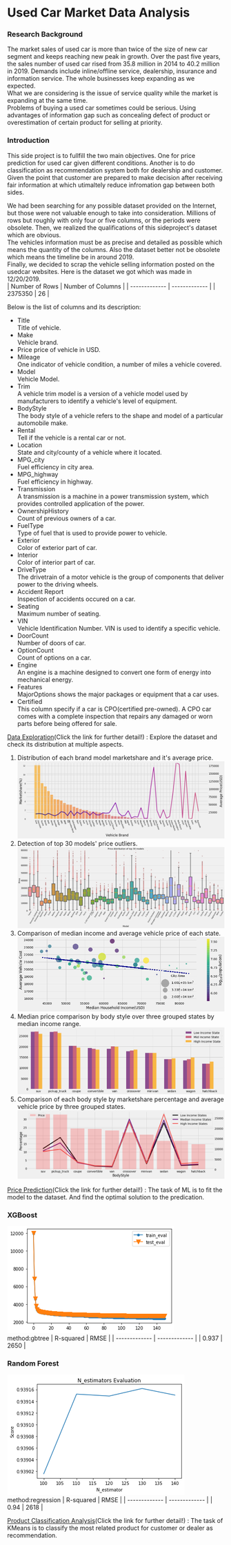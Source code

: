 # Used Car Market Data Analysis
### Research Background   
The market sales of used car is more than twice of the size of new car segment and keeps reaching new peak in growth.
Over the past five years, the sales number of used car rised from 35.8 million in 2014 to 40.2 million in 2019.
Demands include inline/offline service, dealership, insurance and information service. The whole businesses keep expanding as we expected.  
What we are considering is the issue of service quality while the market is expanding at the same time.  
Problems of buying a used car sometimes could be serious.  Using advantages of information gap such as concealing defect of product or overestimation of certain product for selling at priority.  
### Introduction  
This side project is to fullfill the two main objectives. One for price prediction for used car given different conditions.
Another is to do classification as recommendation system both for dealership and customer.
Given the point that customer are prepared to make decision after receiving fair information at which utimaltely reduce infromation gap between both sides.
 
We had been searching for any possible dataset provided on the Internet, but those were not valuable enough to take into consideration. Millions of rows but roughly with only four or five columns, or the periods were obsolete.
Then, we realized the qualifications of this sideproject's dataset which are obvious.   
The vehicles information must be as precise and detailed as possible which means the quantity of the columns. Also the dataset better not be obsolete which means the timeline be in around 2019.  
Finally, we decided to scrap the vehicle selling information posted on the usedcar websites.
Here is the dataset we got which was made in 12/20/2019.  
| Number of Rows | Number of Columns |
| ------------- | ------------- |
|   2375350 |      26 |  

Below is the list of columns and its description:
* Title  
Title of vehicle. 
* Make   
Vehicle brand.  
* Price
price of vehicle in USD.  
* Mileage  
One indicator of vehicle condition, a number of miles a vehicle covered.  
* Model  
Vehicle Model.  
* Trim  
A vehicle trim model is a version of a vehicle model used by manufacturers to identify a vehicle's level of equipment.
* BodyStyle  
The body style of a vehicle refers to the shape and model of a particular automobile make.  
* Rental  
Tell if the vehicle is a rental car or not.  
* Location  
State and city/county of a vehicle where it located.  
* MPG_city  
Fuel efficiency in city area.  
* MPG_highway  
Fuel efficiency in highway.     
* Transmission  
A transmission is a machine in a power transmission system, which provides controlled application of the power.  
* OwnershipHistory  
Count of previous owners of a car.  
* FuelType  
Type of fuel that is used to provide power to vehicle.  
* Exterior   
Color of exterior part of car.  
* Interior  
Color of interior part of car.  
* DriveType    
The drivetrain of a motor vehicle is the group of components that deliver power to the driving wheels.  
* Accident Report  
Inspection of accidents occured on a car.  
* Seating  
Maximum number of seating.  
* VIN  
Vehicle Identification Number. VIN is used to identify a specific vehicle.  
* DoorCount    
Number of doors of car.  
* OptionCount  
Count of options on a car.  
* Engine  
An engine is a machine designed to convert one form of energy into mechanical energy.  
* Features    
MajorOptions shows the major packages or equipment that a car uses.  
* Certified  
This column specify if a car is CPO(certified pre-owned). A CPO car comes with a complete inspection that repairs any damaged or worn parts before being offered for sale.  

[Data Exploration](Data_Cleaning_and_EDA.ipynb)(Click the link for further detail!) : Explore the dataset and check its distribution at multiple aspects.   
1. Distribution of each brand model marketshare and it's average price.  
![exp1](Images/vehicle_count.png)
2. Detection of top 30 models' price outliers.  
![exp2](Images/vehicle_boxplot.png)
3. Comparison of median income and average vehicle price of each state.  
![exp3](Images/State_income_price.png)
4. Median price comparison by body style over three grouped states by median income range.  
![exp4](Images/bodystyle_price_state.png)
5. Comparison of each body style by marketshare percentage and average vehicle price by three grouped states. 
![exp5](Images/bodystyle_price_percentage.png)

[Price Prediction](Usedcar_ML.ipynb)(Click the link for further detail!) : The task of ML is to fit the model to the dataset.
And find the optimal solution to the predication.     
### XGBoost
![ML1](Images/gbtree_train_test.png)  
method:gbtree
| R-squared | RMSE |
| ------------- | ------------- |
|   0.937 |      2650 |    
### Random Forest
![ML2](Images/RF_score.png)  
method:regression
| R-squared | RMSE |
| ------------- | ------------- |
|   0.94 |      2618 |

[Product Classification Analysis](Usedcar_Classification.ipynb)(Click the link for further detail!) : The task of KMeans is to classify the most related product for customer or dealer as recommendation.
